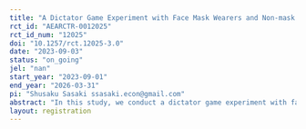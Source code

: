 ```yaml
---
title: "A Dictator Game Experiment with Face Mask Wearers and Non-mask Wearers in Japan"
rct_id: "AEARCTR-0012025"
rct_id_num: "12025"
doi: "10.1257/rct.12025-3.0"
date: "2023-09-03"
status: "on_going"
jel: "nan"
start_year: "2023-09-01"
end_year: "2026-03-31"
pi: "Shusaku Sasaki ssasaki.econ@gmail.com"
abstract: "In this study, we conduct a dictator game experiment with face mask wearers and non-mask wearers in Japan, and ascertain allocation tendencies between two anonymous individuals, between two mask wearers or two non-mask wearers, and between a mask wearer and a non-mask wearer. By so doing, we assess “ingroup-favoritism,” “ingroup bias,” and “outgroup bias” of the mask wearers and non-mask wearers, respectively. Here, ingroup-favoritism is defined as the difference between the money amounts allocated in the dictator game experiment to an individual of the same group (i.e., a recipient who wears a mask for the mask wearers and a recipient who does not wear a mask for the non-mask wearers) and to an individual of the different group (i.e., a recipient who does not wear a mask for the mask wearers and a recipient who wears a mask for the non-mask wearers). Also, ingroup bias is defined as the difference between the money amounts allocated to an individual of the same group as the allocator and to an anonymous individual, while outgroup bias is defined as the difference between the money amounts allocated to an individual of a different group from the allocator’s and to an anonymous one. We also examine whether the biases depend on the recipient’s nationality or not."
layout: registration
---
```


